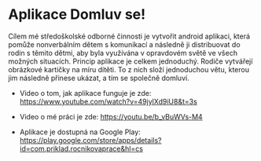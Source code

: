 # Aplikace Domluv se!
Cílem mé středoškolské odborné činnosti je vytvořit android aplikaci, která pomůže nonverbálním dětem s komunikací a následně ji distribuovat do rodin s těmito dětmi, aby byla využívána v opravdovém světě ve všech možných situacích. Princip aplikace je celkem jednoduchý. Rodiče vytvářejí obrázkové kartičky na míru dítěti. To z nich složí jednoduchou větu, kterou jim následně přinese ukázat, a tím se společně domluví.
<br>
* Video o tom, jak aplikace funguje je zde: https://www.youtube.com/watch?v=49jylXd9iU8&t=3s

* Video o mé práci je zde: https://youtu.be/b_vBuWVs-M4

* Aplikace je dostupná na Google Play: https://play.google.com/store/apps/details?id=com.priklad.rocnikovaprace&hl=cs
